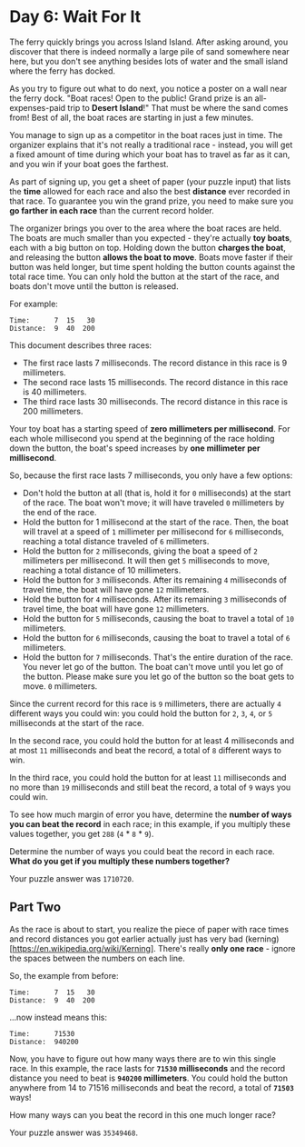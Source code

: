 # Day 6: Wait For It

The ferry quickly brings you across Island Island. After asking around, you discover that there is indeed normally a large pile of sand somewhere near here, but you don't see anything besides lots of water and the small island where the ferry has docked.

As you try to figure out what to do next, you notice a poster on a wall near the ferry dock. "Boat races! Open to the public! Grand prize is an all-expenses-paid trip to **Desert Island**!" That must be where the sand comes from! Best of all, the boat races are starting in just a few minutes.

You manage to sign up as a competitor in the boat races just in time. The organizer explains that it's not really a traditional race - instead, you will get a fixed amount of time during which your boat has to travel as far as it can, and you win if your boat goes the farthest.

As part of signing up, you get a sheet of paper (your puzzle input) that lists the **time** allowed for each race and also the best **distance** ever recorded in that race. To guarantee you win the grand prize, you need to make sure you **go farther in each race** than the current record holder.

The organizer brings you over to the area where the boat races are held. The boats are much smaller than you expected - they're actually **toy boats**, each with a big button on top. Holding down the button **charges the boat**, and releasing the button **allows the boat to move**. Boats move faster if their button was held longer, but time spent holding the button counts against the total race time. You can only hold the button at the start of the race, and boats don't move until the button is released.

For example:

```text
Time:      7  15   30
Distance:  9  40  200
```

This document describes three races:

- The first race lasts 7 milliseconds. The record distance in this race is 9 millimeters.
- The second race lasts 15 milliseconds. The record distance in this race is 40 millimeters.
- The third race lasts 30 milliseconds. The record distance in this race is 200 millimeters.

Your toy boat has a starting speed of **zero millimeters per millisecond**. For each whole millisecond you spend at the beginning of the race holding down the button, the boat's speed increases by **one millimeter per millisecond**.

So, because the first race lasts 7 milliseconds, you only have a few options:

- Don't hold the button at all (that is, hold it for `0` milliseconds) at the start of the race. The boat won't move; it will have traveled `0` millimeters by the end of the race.
- Hold the button for 1 millisecond at the start of the race. Then, the boat will travel at a speed of `1` millimeter per millisecond for `6` milliseconds, reaching a total distance traveled of `6` millimeters.
- Hold the button for `2` milliseconds, giving the boat a speed of `2` millimeters per millisecond. It will then get `5` milliseconds to move, reaching a total distance of 10 millimeters.
- Hold the button for `3` milliseconds. After its remaining `4` milliseconds of travel time, the boat will have gone `12` millimeters.
- Hold the button for `4` milliseconds. After its remaining `3` milliseconds of travel time, the boat will have gone `12` millimeters.
- Hold the button for `5` milliseconds, causing the boat to travel a total of `10` millimeters.
- Hold the button for `6` milliseconds, causing the boat to travel a total of `6` millimeters.
- Hold the button for `7` milliseconds. That's the entire duration of the race. You never let go of the button. The boat can't move until you let go of the button. Please make sure you let go of the button so the boat gets to move. `0` millimeters.

Since the current record for this race is `9` millimeters, there are actually `4` different ways you could win: you could hold the button for `2`, `3`, `4`, or `5` milliseconds at the start of the race.

In the second race, you could hold the button for at least 4 milliseconds and at most `11` milliseconds and beat the record, a total of `8` different ways to win.

In the third race, you could hold the button for at least `11` milliseconds and no more than `19` milliseconds and still beat the record, a total of `9` ways you could win.

To see how much margin of error you have, determine the **number of ways you can beat the record** in each race; in this example, if you multiply these values together, you get `288` (`4` * `8` * `9`).

Determine the number of ways you could beat the record in each race. **What do you get if you multiply these numbers together?**

Your puzzle answer was `1710720`.

## Part Two

As the race is about to start, you realize the piece of paper with race times and record distances you got earlier actually just has very bad (kerning)[https://en.wikipedia.org/wiki/Kerning]. There's really **only one race** - ignore the spaces between the numbers on each line.

So, the example from before:

```text
Time:      7  15   30
Distance:  9  40  200
```

...now instead means this:

```text
Time:      71530
Distance:  940200
```

Now, you have to figure out how many ways there are to win this single race. In this example, the race lasts for **`71530` milliseconds** and the record distance you need to beat is **`940200` millimeters**. You could hold the button anywhere from 14 to 71516 milliseconds and beat the record, a total of **`71503`** ways!

How many ways can you beat the record in this one much longer race?

Your puzzle answer was `35349468`.
